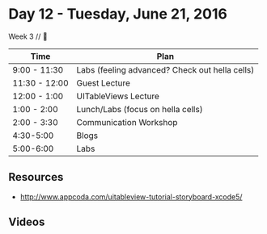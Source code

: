 # Day 12 - Tuesday, June 21, 2016 

Week 3 // :blue_heart:

Time       | Plan     |
----------------|-------
9:00 - 11:30  | Labs (feeling advanced? Check out hella cells)
11:30 - 12:00   | Guest Lecture
12:00 - 1:00   | UITableViews Lecture
1:00 - 2:00    | Lunch/Labs (focus on hella cells)
2:00 - 3:30   | Communication Workshop
4:30-5:00     | Blogs
5:00-6:00       | Labs

## Resources

 * http://www.appcoda.com/uitableview-tutorial-storyboard-xcode5/


## Videos

